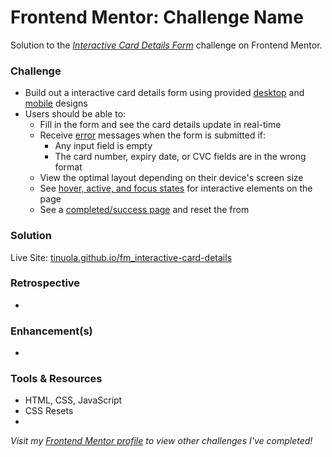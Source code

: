 # Frontend Mentor: Challenge Name

Solution to the _[Interactive Card Details Form](https://www.frontendmentor.io/challenges/interactive-card-details-form-XpS8cKZDWw)_ challenge on Frontend Mentor.

### Challenge

- Build out a interactive card details form using provided [desktop](/assets/design/desktop-design.jpg) and [mobile](/assets/design/mobile-design.jpg) designs
- Users should be able to:
  - Fill in the form and see the card details update in real-time
  - Receive [error](/assets/design/) messages when the form is submitted if:
    - Any input field is empty
    - The card number, expiry date, or CVC fields are in the wrong format
  - View the optimal layout depending on their device's screen size
  - See [hover, active, and focus states](/assets/design/active-states.jpg) for interactive elements on the page
  - See a [completed/success page](/assets/design/complete-state-desktop.jpg) and reset the from

### Solution

Live Site: [tinuola.github.io/fm_interactive-card-details](https://tinuola.github.io/fm_interactive-card-details/)

### Retrospective

-

### Enhancement(s)

-

### Tools & Resources

- HTML, CSS, JavaScript
- CSS Resets
- []()

_Visit my [Frontend Mentor profile](https://www.frontendmentor.io/profile/tinuola) to view other challenges I've completed!_
